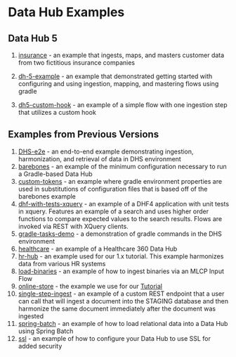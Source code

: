 # Data Hub Examples

## Data Hub 5

1. [insurance](https://github.com/marklogic/marklogic-data-hub/tree/master/examples/insurance) - an example that ingests, maps, and masters customer data from two fictitious insurance companies

1. [dh-5-example](https://github.com/marklogic/marklogic-data-hub/tree/master/examples/dh-5-example) - an example that demonstrated getting started with configuring and using ingestion, mapping, and mastering flows using gradle

1. [dh5-custom-hook](https://github.com/marklogic/marklogic-data-hub/tree/master/examples/dh5-custom-hook) - an example of a simple flow with one ingestion step that utilizes a custom hook

## Examples from Previous Versions

1. [DHS-e2e](https://github.com/marklogic/marklogic-data-hub/tree/master/examples/DHS-e2e) - an end-to-end example demonstrating ingestion, harmonization, and retrieval of data in DHS environment
1. [barebones](https://github.com/marklogic/marklogic-data-hub/tree/master/examples/barebones) - an example of the minimum configuration necessary to run a Gradle-based Data Hub
1. [custom-tokens](https://github.com/marklogic/marklogic-data-hub/tree/master/examples/custom-tokens) - an example where gradle environment properties are used in substitutions of configuration files that is based off of the barebones example
1. [dhf-with-tests-xquery](https://github.com/marklogic/marklogic-data-hub/tree/master/examples/dhf-with-tests-xquery) - an example of a DHF4 application with unit tests in xquery. Features an example of a search and uses higher order functions to compare expected values to the search results. Flows are invoked via REST with XQuery clients.  
1. [gradle-tasks-demo](https://github.com/marklogic/marklogic-data-hub/tree/master/examples/gradle-tasks-demo) - a demonstration of gradle commands in the DHS environment
1. [healthcare](https://github.com/marklogic/marklogic-data-hub/tree/master/examples/healthcare) - an example of a Healthcare 360 Data Hub
1. [hr-hub](https://github.com/marklogic/marklogic-data-hub/tree/master/examples/hr-hub) - an example used for our 1.x tutorial. This example harmonizes data from various HR systems
1. [load-binaries](https://github.com/marklogic/marklogic-data-hub/tree/master/examples/load-binaries) - an example of how to ingest binaries via an MLCP Input Flow
1. [online-store](https://github.com/marklogic/marklogic-data-hub/tree/master/examples/online-store) - the example we use for our [Tutorial](https://marklogic.github.io/marklogic-data-hub/tutorial/)
1. [single-step-ingest](https://github.com/marklogic/marklogic-data-hub/tree/master/examples/single-step-ingest) - an example of a custom REST endpoint that a user can call that will ingest a document into the STAGING database and then harmonize the same document immediately after the document was ingested
1. [spring-batch](https://github.com/marklogic/marklogic-data-hub/tree/master/examples/spring-batch) - an example of how to load relational data into a Data Hub using Spring Batch
1. [ssl](https://github.com/marklogic/marklogic-data-hub/tree/master/examples/ssl) - an example of how to configure your Data Hub to use SSL for added security
